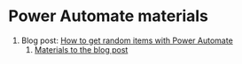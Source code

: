 # Power Automate materials

1. Blog post: [How to get random items with Power Automate](https://365corner.pl/2021/09/03/get-random-items-with-power-automate)
   1.   <a href="HowToGetRandomItems">Materials to the blog post</a>
 
